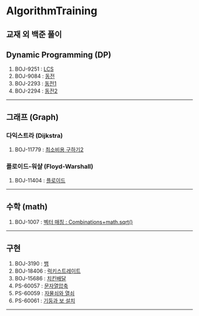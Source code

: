 # AlgorithmTraining
교재 외 백준 풀이
---
## Dynamic Programming (DP)
1. BOJ-9251 : [LCS](https://www.acmicpc.net/problem/9251)
2. BOJ-9084 : [동전](https://www.acmicpc.net/problem/9084)
3. BOJ-2293 : [동전1](https://www.acmicpc.net/problem/2293)
4. BOJ-2294 : [동전2](https://www.acmicpc.net/problem/2294)
---
## 그래프 (Graph)
### 다익스트라 (Dijkstra)
1. BOJ-11779 : [최소비용 구하기2](https://www.acmicpc.net/problem/11779)
### 플로이드-워샬 (Floyd-Warshall)
1. BOJ-11404 : [플로이드](https://www.acmicpc.net/problem/11404)
---
## 수학 (math)
1. BOJ-1007 : [벡터 매칭 : Combinations+math.sqrt()](https://www.acmicpc.net/problem/1007)
---
## 구현
1. BOJ-3190 : [뱀](https://www.acmicpc.net/problem/3190)
2. BOJ-18406 : [럭키스트레이트](https://www.acmicpc.net/problem/18406)
3. BOJ-15686 : [치킨배달](https://www.acmicpc.net/problem/15686)
4. PS-60057 : [문자열압축](https://school.programmers.co.kr/learn/courses/30/lessons/60057)
5. PS-60059 : [자물쇠와 열쇠](https://school.programmers.co.kr/learn/courses/30/lessons/60059)
6. PS-60061 : [기둥과 보 설치](https://school.programmers.co.kr/learn/courses/30/lessons/60061)
---
